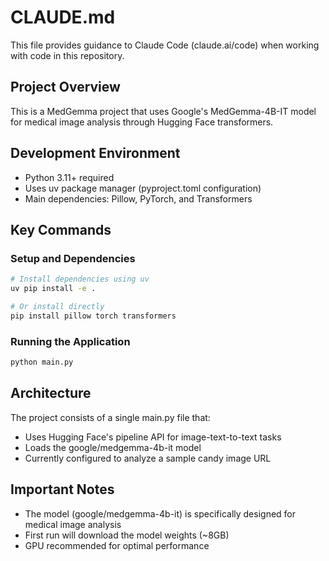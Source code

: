 # CLAUDE.md

This file provides guidance to Claude Code (claude.ai/code) when working with code in this repository.

## Project Overview

This is a MedGemma project that uses Google's MedGemma-4B-IT model for medical image analysis through Hugging Face transformers.

## Development Environment

- Python 3.11+ required
- Uses uv package manager (pyproject.toml configuration)
- Main dependencies: Pillow, PyTorch, and Transformers

## Key Commands

### Setup and Dependencies
```bash
# Install dependencies using uv
uv pip install -e .

# Or install directly
pip install pillow torch transformers
```

### Running the Application
```bash
python main.py
```

## Architecture

The project consists of a single main.py file that:
- Uses Hugging Face's pipeline API for image-text-to-text tasks
- Loads the google/medgemma-4b-it model
- Currently configured to analyze a sample candy image URL

## Important Notes

- The model (google/medgemma-4b-it) is specifically designed for medical image analysis
- First run will download the model weights (~8GB)
- GPU recommended for optimal performance